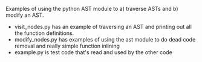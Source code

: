 Examples of using the python AST module to a) traverse ASTs
and b) modify an AST.  
*  visit_nodes.py has an example of
traversing an AST and printing out all the function definitions.
* modify_nodes.py has examples of using the ast module to do dead
code removal and really simple function inlining
* example.py is test code that's read and used by the other code